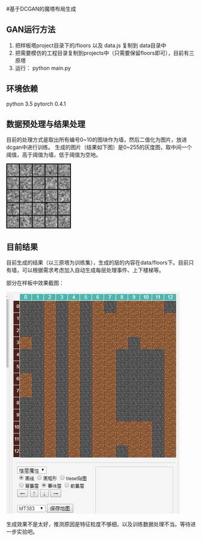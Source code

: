 #基于DCGAN的魔塔布局生成

## GAN运行方法
1. 把样板塔project目录下的/floors 以及 data.js 复制到 data目录中
2. 把需要模仿的工程目录复制到projects中（只需要保留floors即可），目前有三原塔
3. 运行： python main.py

## 环境依赖
python 3.5
pytorch 0.4.1

## 数据预处理与结果处理

目前的处理方式是取出所有编号0~10的图块作为墙，然后二值化为图片，放进dcgan中进行训练。
生成的图片（结果如下图）是0~255的灰度图，取中间一个阈值，高于阈值为墙，低于阈值为空地。

![](images/0.png)

## 目前结果
目前生成的结果（以三原塔为训练集），生成的层的内容在data/floors下。目前只有墙，可以根据需求考虑加入自动生成每层处理事件、上下楼梯等。


部分在样板中效果截图：

![](images/截图.bmp)



生成效果不是太好，推测原因是特征粒度不够细，以及训练数据处理不当。等待进一步实验吧。


